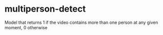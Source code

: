 # multiperson-detect
Model that returns 1 if the video contains more than one person at any given moment, 0 otherwise
